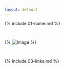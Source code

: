 ```yaml
---
layout: default
---
```


{% include 01-name.md %}

<br>

{% ![Image](https://cn.bing.com/images/search?view=detailv2&iss=sbi&FORM=ENAIMG&q=imgurl:https%3A%2F%2Fwww.bing.com%2Fth%2Fid%2FABT27D873C520EB4A017214B2CC9934A550DF808DAB12C3794726502E333556208A%3Fqlt%3D90%26dpr%3D1.25%26pid%3DInlineBlock&ptitle=%C2%A9%20incamerastock%20/%20Alamy%20Stock%20Photo&ajaxhist=0&ajaxserp=0) %}

<br>

{% include 03-links.md %}

